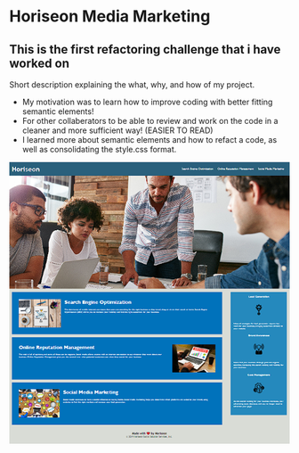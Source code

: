 # Horiseon Media Marketing

## This is the first refactoring challenge that i have worked on

Short description explaining the what, why, and how of my project.

- My motivation was to learn how to improve coding with better fitting semantic elements!
- For other collaberators to be able to review and work on the code in a cleaner and more sufficient way! (EASIER TO READ)
- I learned more about semantic elements and how to refact a code, as well as consolidating the style.css format.

![alt=screenshot of my deployed webpage](assets\images\screenshot.PNG)